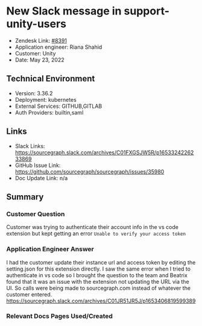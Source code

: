 
# New Slack message in support-unity-users <!-- Ticket Title  Hint: include keywords to make it searchable -->

- Zendesk Link: [#8391](https://sourcegraph.zendesk.com/agent/tickets/8391)
- Application engineer: Riana Shahid
- Customer: Unity <!-- Redact if this contains personally identifying information -->
- Date: May 23, 2022

<!-- Data populated from integration, speak to Ben Gordon or Michael Bali if not working -->
<!-- During Internal team trial, fill missing data manually (we are waiting for all data to sync) -->

## Technical Environment
- Version: 3.36.2​
- Deployment: kubernetes
- External Services: GITHUB,GITLAB
- Auth Providers: builtin,saml


## Links
<!-- Data for application engineer manual entry -->
- Slack Links: https://sourcegraph.slack.com/archives/C01FXGSJW5R/p1653324226233869
- GitHub Issue Link: https://github.com/sourcegraph/sourcegraph/issues/35980
- Doc Update Link: n/a

## Summary
### Customer Question
Customer was trying to authenticate their account info in the vs code extension but kept getting an error `Unable to verify your access token`

### Application Engineer Answer
I had the customer update their instance url and access token by editing the setting.json for this extension directly. I saw the same error when I tried to authenticate in vs code so I brought the question to the team and Beatrix found that it was an issue with the extension not updating the URL via the UI. So calls were being made to sourcegraph.com instead of whatever the customer entered.
<br />
https://sourcegraph.slack.com/archives/C01JR51JR5J/p1653406819599389
### Relevant Docs Pages Used/Created

<!-- Once complete, upload a copy to https://github.com/sourcegraph/support-tools-internal/tree/main/resolved-tickets as a .md file -->
<!-- Name the file 8391.md -->
